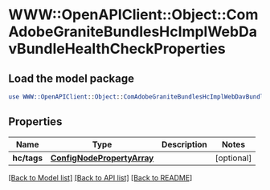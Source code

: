 # WWW::OpenAPIClient::Object::ComAdobeGraniteBundlesHcImplWebDavBundleHealthCheckProperties

## Load the model package
```perl
use WWW::OpenAPIClient::Object::ComAdobeGraniteBundlesHcImplWebDavBundleHealthCheckProperties;
```

## Properties
Name | Type | Description | Notes
------------ | ------------- | ------------- | -------------
**hc/tags** | [**ConfigNodePropertyArray**](ConfigNodePropertyArray.md) |  | [optional] 

[[Back to Model list]](../README.md#documentation-for-models) [[Back to API list]](../README.md#documentation-for-api-endpoints) [[Back to README]](../README.md)


